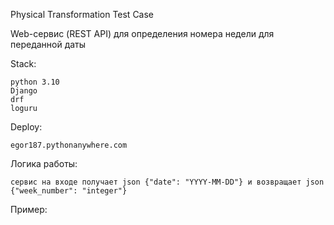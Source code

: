 Physical Transformation Test Case

Web-сервис (REST API) для определения номера недели для переданной даты

Stack:

    python 3.10
    Django
    drf
    loguru

Deploy:

    egor187.pythonanywhere.com

Логика работы:

    сервис на входе получает json {"date": "YYYY-MM-DD"} и возвращает json {"week_number": "integer"}

Пример:

    